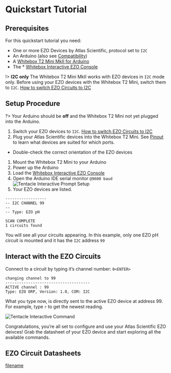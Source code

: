 # Quickstart Tutorial

## Prerequisites
For this quickstart tutorial you need:
* One or more EZO Devices by Atlas Scientific, protocol set to `I2C`
* An Arduino (also see [Compatibility](compatibility.md))
* A [Whitebox T2 Mini MkII for Arduino](https://www.whiteboxes.ch/shop/t2-mini-mk2/)
* The * [Whitebox Interactive EZO Console](https://github.com/whitebox-labs/whitebox-ezo-console/archive/main.zip ':target=_blank')

!> **I2C only** The Whitebox T2 Mini MkII works with EZO devices in `I2C` mode only. Before using your EZO devices with the Whitebox T2 Mini, switch them to `I2C`. [How to switch EZO Circuits to I2C](protocols.md)

## Setup Procedure

?> Your Arduino should be **off** and the Whitebox T2 Mini not yet plugged into the Arduino.

1. Switch your EZO devices to `I2C`. [How to switch EZO Circuits to I2C](protocols.md)
1. Plug your Atlas Scientific devices into the Whitebox T2 Mini. See [Pinout](pinout.md) to learn what devices are suited for which ports.
 * Double-check the correct orientation of the EZO devices
1. Mount the Whitebox T2 Mini to your Arduino
1. Power up the Arduino
1. Load the [Whitebox Interactive EZO Console](https://github.com/whitebox-labs/whitebox-ezo-console/archive/main.zip ':target=_blank')
1. Open the Arduino IDE serial monitor `@9600 baud` ![Tentacle Interactive Prompt Setup](_media/tentacle_setup_prompt.png)
1. Your EZO devices are listed.

```
------------------
-- I2C CHANNEL 99
--
-- Type: EZO pH

SCAN COMPLETE
1 circuits found
```

You will see all your circuits appearing. In this example, only one EZO pH circuit is mounted and it has the `I2C` address `99`


## Interact with the EZO Circuits
Connect to a circuit by typing it’s channel number: `0<ENTER>`

```
changing channel to 99
-------------------------------------
ACTIVE channel : 99
Type: EZO ORP, Version: 1.0, COM: I2C
```

What you type now, is directly sent to the active EZO device at address 99. For example, type `r` to get the newest reading.

![Tentacle Interactive Command](_media/tentacle_setup.gif)

Congratulations, you’re all set to configure and use your Atlas Scientific EZO deivces! Grab the datasheet of your EZO device and start exploring all the available commands.

## EZO Circuit Datasheets
[filename](../common/ezo-datasheets.md ':include')
